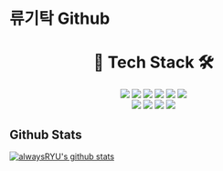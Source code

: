 
# 류기탁 Github


<div align="center">
  <h1>📄 Tech Stack 🛠</h1>

  
  <a target="_blank"><img src="https://img.shields.io/badge/Python-3776AB?style=flat-square&logo=Python&logoColor=white"/></a> <a target="_blank"><img src="https://img.shields.io/badge/Java-007396?style=flat-square&logo=Java&logoColor=white"/></a> <a target="_blank"><img src="https://img.shields.io/badge/JavaScript-F7DF1E?style=flat-square&logo=JavaScript&logoColor=white"/></a> <a target="_blank"><img src="https://img.shields.io/badge/Spring-6DB33F?style=flat-square&logo=Spring&logoColor=white"/></a> <a target="_blank"><img src="https://img.shields.io/badge/SpringBoot-6DB33F?style=flat-square&logo=SpringBoot&logoColor=white"/></a> <a target="_blank"><img src="https://img.shields.io/badge/Vue.js-4FC08D?style=flat-square&logo=Vue.js&logoColor=white"/></a>   
  <a target="_blank"><img src="https://img.shields.io/badge/MySQL-4479A1?style=flat-square&logo=MySQL&logoColor=white"/></a> <a target="_blank"><img src="https://img.shields.io/badge/SQLite-003B57?style=flat-square&logo=SQLite&logoColor=white"/></a> <a target="_blank"><img src="https://img.shields.io/badge/HTML5-E34F26?style=flat-square&logo=HTML5&logoColor=white"/></a> <a target="_blank"><img src="https://img.shields.io/badge/CSS3-1572B6?style=flat-square&logo=CSS3&logoColor=white"/></a>
  
  
   
</div>

## Github Stats
[![alwaysRYU's github stats](https://github-readme-stats.vercel.app/api?username=AlwaysRYU)](https://github.com/AlwaysRYU/github-readme-stats)

<!-- 언어 사용량 통계
[![Top Langs](https://github-readme-stats.vercel.app/api/top-langs/?username=AlwaysRYU)](https://github.com/AlwaysRYU/github-readme-stats)
-->
